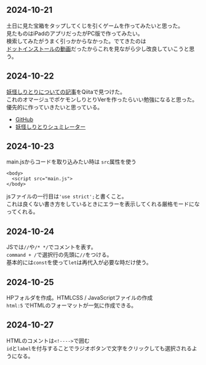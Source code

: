 ## 2024-10-21
土日に見た宝箱をタップしてくじを引くゲームを作ってみたいと思った。  
見たものはiPadのアプリだったがPC版で作ってみたい。  
検索してみたがうまく引っかからなかった。でてきたのは  
[ドットインストールの動画](https://dotinstall.com/lessons/treasurehunter_js)だったからこれを見ながら少し改良していこうと思う。  

## 2024-10-22
[妖怪しりとりについての記事](https://qiita.com/nodai2h_ITC/items/85f9d353a6243c4d538b)をQiitaで見つけた。  
これのオマージュでポケモンしりとりVerを作ったらいい勉強になると思った。  
優先的に作っていきたいと思っている。  
- [GitHub](https://github.com/nodai2hITC/youkai_shiritori/blob/main/youkai_data.js)
- [妖怪しりとりシュミレーター](https://nodai2hitc.github.io/youkai_shiritori/)

## 2024-10-23
main.jsからコードを取り込みたい時は `src`属性を使う

```
<body>
  <script src="main.js">
</body>
```

jsファイルの一行目は`'use strict';`と書くこと。  
これは良くない書き方をしているときにエラーを表示してくれる厳格モードになってくれる。  

## 2024-10-24
JSでは`//`や`/* */`でコメントを表す。  
`command + /`で選択行の先頭に`//`をつける。  
基本的には`const`を使って`let`は再代入が必要な時だけ使う。  

## 2024-10-25
HPフォルダを作成。HTMLCSS / JavaScriptファイルの作成  
`html:5` でHTMLのフォーマットが一気に作成できる。

## 2024-10-27
HTMLのコメントは`<!---->`で囲む  
`id`と`label`を付与することでラジオボタンで文字をクリックしても選択されるようになる。
